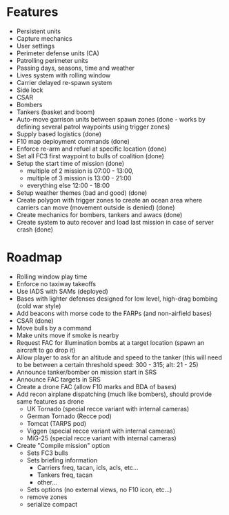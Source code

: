 # Features

- Persistent units
- Capture mechanics
- User settings
- Perimeter defense units (CA)
- Patrolling perimeter units
- Passing days, seasons, time and weather
- Lives system with rolling window
- Carrier delayed re-spawn system
- Side lock
- CSAR
- Bombers
- Tankers (basket and boom)
- Auto-move garrison units between spawn zones (done - works by defining several patrol waypoints using trigger zones)
- Supply based logistics (done)
- F10 map deployment commands (done)
- Enforce re-arm and refuel at specific location (done)
- Set all FC3 first waypoint to bulls of coalition (done)
- Setup the start time of mission (done)
  - multiple of 2 mission is 07:00 - 13:00,
  - multiple of 3 mission is 13:00 - 21:00
  - everything else 12:00 - 18:00
- Setup weather themes (bad and good) (done)
- Create polygon with trigger zones to create an ocean area where carriers can move (movement outside is denied) (done)
- Create mechanics for bombers, tankers and awacs (done)
- Create system to auto recover and load last mission in case of server crash (done)

# Roadmap
- Rolling window play time
- Enforce no taxiway takeoffs
- Use IADS with SAMs (deployed)
- Bases with lighter defenses designed for low level, high-drag bombing (cold war style)
- Add beacons with morse code to the FARPs (and non-airfield bases)
- CSAR (done)
- Move bulls by a command
- Make units move if smoke is nearby
- Request FAC for illumination bombs at a target location (spawn an aircraft to go drop it)
- Allow player to ask for an altitude and speed to the tanker (this will need to be between a certain threshold speed: 300 - 315; alt: 21 - 25)
- Announce tanker/bomber on mission start in SRS
- Announce FAC targets in SRS
- Create a drone FAC (allow F10 marks and BDA of bases)
- Add recon airplane dispatching (much like bombers), should provide same features as drone
  - UK Tornado (special recce variant with internal cameras)
  - German Tornado (Recce pod)
  - Tomcat (TARPS pod)
  - Viggen (special recce variant with internal cameras)
  - MiG-25 (special recce variant with internal cameras)
- Create "Compile mission" option
  - Sets FC3 bulls
  - Sets briefing information
    - Carriers freq, tacan, icls, acls, etc...
    - Tankers freq, tacan
    - other...
  - Sets options (no external views, no F10 icon, etc...)
  - remove zones
  - serialize compact